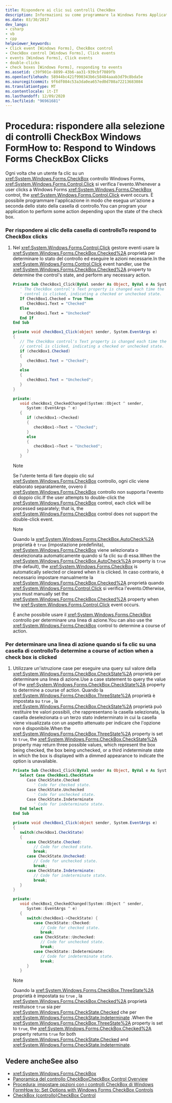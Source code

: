 ```yaml
---
title: Rispondere ai clic sui controlli CheckBox
description: Informazioni su come programmare la Windows Forms Application per eseguire alcune azioni a seconda dello stato della casella di controllo.
ms.date: 03/30/2017
dev_langs:
- csharp
- vb
- cpp
helpviewer_keywords:
- Click event [Windows Forms], CheckBox control
- CheckBox control [Windows Forms], Click events
- events [Windows Forms], Click events
- double-clicks
- check boxes [Windows Forms], responding to events
ms.assetid: c39f901e-8899-43b6-aa31-939cbf7089fb
ms.openlocfilehash: 58944bc421f990343b6c58484aaab3d79c8bda5e
ms.sourcegitcommit: 9f6df084c53a3da0ea657ed0d708a72213683084
ms.translationtype: MT
ms.contentlocale: it-IT
ms.lasthandoff: 12/09/2020
ms.locfileid: "96961681"
---
```

# <a name="how-to-respond-to-windows-forms-checkbox-clicks"></a><span data-ttu-id="58ae1-103">Procedura: rispondere alla selezione di controlli CheckBox Windows Form</span><span class="sxs-lookup"><span data-stu-id="58ae1-103">How to: Respond to Windows Forms CheckBox Clicks</span></span>
<span data-ttu-id="58ae1-104">Ogni volta che un utente fa clic su un <xref:System.Windows.Forms.CheckBox> controllo Windows Forms, <xref:System.Windows.Forms.Control.Click> si verifica l'evento.</span><span class="sxs-lookup"><span data-stu-id="58ae1-104">Whenever a user clicks a Windows Forms <xref:System.Windows.Forms.CheckBox> control, the <xref:System.Windows.Forms.Control.Click> event occurs.</span></span> <span data-ttu-id="58ae1-105">È possibile programmare l'applicazione in modo che esegua un'azione a seconda dello stato della casella di controllo.</span><span class="sxs-lookup"><span data-stu-id="58ae1-105">You can program your application to perform some action depending upon the state of the check box.</span></span>  
  
### <a name="to-respond-to-checkbox-clicks"></a><span data-ttu-id="58ae1-106">Per rispondere ai clic della casella di controllo</span><span class="sxs-lookup"><span data-stu-id="58ae1-106">To respond to CheckBox clicks</span></span>  
  
1. <span data-ttu-id="58ae1-107">Nel <xref:System.Windows.Forms.Control.Click> gestore eventi usare la <xref:System.Windows.Forms.CheckBox.Checked%2A> proprietà per determinare lo stato del controllo ed eseguire le azioni necessarie.</span><span class="sxs-lookup"><span data-stu-id="58ae1-107">In the <xref:System.Windows.Forms.Control.Click> event handler, use the <xref:System.Windows.Forms.CheckBox.Checked%2A> property to determine the control's state, and perform any necessary action.</span></span>  
  
    ```vb  
    Private Sub CheckBox1_Click(ByVal sender As Object, ByVal e As System.EventArgs) Handles CheckBox1.Click  
       ' The CheckBox control's Text property is changed each time the
       ' control is clicked, indicating a checked or unchecked state.  
       If CheckBox1.Checked = True Then  
          CheckBox1.Text = "Checked"  
       Else  
          CheckBox1.Text = "Unchecked"  
       End If  
    End Sub  
    ```  
  
    ```csharp  
    private void checkBox1_Click(object sender, System.EventArgs e)  
    {  
       // The CheckBox control's Text property is changed each time the
       // control is clicked, indicating a checked or unchecked state.  
       if (checkBox1.Checked)  
       {  
          checkBox1.Text = "Checked";  
       }  
       else  
       {  
          checkBox1.Text = "Unchecked";  
       }  
    }  
    ```  
  
    ```cpp  
    private:  
       void checkBox1_CheckedChanged(System::Object ^ sender,  
          System::EventArgs ^ e)  
       {  
          if (checkBox1->Checked)  
          {  
             checkBox1->Text = "Checked";  
          }  
          else  
          {  
             checkBox1->Text = "Unchecked";  
          }  
       }  
    ```  
  
    > [!NOTE]
    > <span data-ttu-id="58ae1-108">Se l'utente tenta di fare doppio clic sul <xref:System.Windows.Forms.CheckBox> controllo, ogni clic viene elaborato separatamente, ovvero il <xref:System.Windows.Forms.CheckBox> controllo non supporta l'evento di doppio clic.</span><span class="sxs-lookup"><span data-stu-id="58ae1-108">If the user attempts to double-click the <xref:System.Windows.Forms.CheckBox> control, each click will be processed separately; that is, the <xref:System.Windows.Forms.CheckBox> control does not support the double-click event.</span></span>  
  
    > [!NOTE]
    > <span data-ttu-id="58ae1-109">Quando la <xref:System.Windows.Forms.CheckBox.AutoCheck%2A> proprietà è `true` (impostazione predefinita), <xref:System.Windows.Forms.CheckBox> viene selezionata o deselezionata automaticamente quando si fa clic su di essa.</span><span class="sxs-lookup"><span data-stu-id="58ae1-109">When the <xref:System.Windows.Forms.CheckBox.AutoCheck%2A> property is `true` (the default), the <xref:System.Windows.Forms.CheckBox> is automatically selected or cleared when it is clicked.</span></span> <span data-ttu-id="58ae1-110">In caso contrario, è necessario impostare manualmente la <xref:System.Windows.Forms.CheckBox.Checked%2A> proprietà quando <xref:System.Windows.Forms.Control.Click> si verifica l'evento.</span><span class="sxs-lookup"><span data-stu-id="58ae1-110">Otherwise, you must manually set the <xref:System.Windows.Forms.CheckBox.Checked%2A> property when the <xref:System.Windows.Forms.Control.Click> event occurs.</span></span>  
  
     <span data-ttu-id="58ae1-111">È anche possibile usare il <xref:System.Windows.Forms.CheckBox> controllo per determinare una linea di azione.</span><span class="sxs-lookup"><span data-stu-id="58ae1-111">You can also use the <xref:System.Windows.Forms.CheckBox> control to determine a course of action.</span></span>  
  
### <a name="to-determine-a-course-of-action-when-a-check-box-is-clicked"></a><span data-ttu-id="58ae1-112">Per determinare una linea di azione quando si fa clic su una casella di controllo</span><span class="sxs-lookup"><span data-stu-id="58ae1-112">To determine a course of action when a check box is clicked</span></span>  
  
1. <span data-ttu-id="58ae1-113">Utilizzare un'istruzione case per eseguire una query sul valore della <xref:System.Windows.Forms.CheckBox.CheckState%2A> proprietà per determinare una linea di azione.</span><span class="sxs-lookup"><span data-stu-id="58ae1-113">Use a case statement to query the value of the <xref:System.Windows.Forms.CheckBox.CheckState%2A> property to determine a course of action.</span></span> <span data-ttu-id="58ae1-114">Quando la <xref:System.Windows.Forms.CheckBox.ThreeState%2A> proprietà è impostata su `true` , la <xref:System.Windows.Forms.CheckBox.CheckState%2A> proprietà può restituire tre valori possibili, che rappresentano la casella selezionata, la casella deselezionata o un terzo stato indeterminato in cui la casella viene visualizzata con un aspetto attenuato per indicare che l'opzione non è disponibile.</span><span class="sxs-lookup"><span data-stu-id="58ae1-114">When the <xref:System.Windows.Forms.CheckBox.ThreeState%2A> property is set to `true`, the <xref:System.Windows.Forms.CheckBox.CheckState%2A> property may return three possible values, which represent the box being checked, the box being unchecked, or a third indeterminate state in which the box is displayed with a dimmed appearance to indicate the option is unavailable.</span></span>  
  
    ```vb  
    Private Sub CheckBox1_Click(ByVal sender As Object, ByVal e As System.EventArgs) Handles CheckBox1.Click  
       Select Case CheckBox1.CheckState  
          Case CheckState.Checked  
             ' Code for checked state.  
          Case CheckState.Unchecked  
             ' Code for unchecked state.  
          Case CheckState.Indeterminate  
             ' Code for indeterminate state.  
       End Select
    End Sub  
    ```  
  
    ```csharp  
    private void checkBox1_Click(object sender, System.EventArgs e)  
    {  
       switch(checkBox1.CheckState)  
       {  
          case CheckState.Checked:  
             // Code for checked state.  
             break;  
          case CheckState.Unchecked:  
             // Code for unchecked state.  
             break;  
          case CheckState.Indeterminate:  
             // Code for indeterminate state.  
             break;  
       }  
    }  
    ```  
  
    ```cpp  
    private:  
       void checkBox1_CheckedChanged(System::Object ^ sender,  
          System::EventArgs ^ e)  
       {  
          switch(checkBox1->CheckState) {  
             case CheckState::Checked:  
                // Code for checked state.  
                break;  
             case CheckState::Unchecked:  
                // Code for unchecked state.  
                break;  
             case CheckState::Indeterminate:  
                // Code for indeterminate state.  
                break;  
          }  
       }  
    ```  
  
    > [!NOTE]
    > <span data-ttu-id="58ae1-115">Quando la <xref:System.Windows.Forms.CheckBox.ThreeState%2A> proprietà è impostata su `true` , la <xref:System.Windows.Forms.CheckBox.Checked%2A> proprietà restituisce `true` sia per <xref:System.Windows.Forms.CheckState.Checked> che per <xref:System.Windows.Forms.CheckState.Indeterminate> .</span><span class="sxs-lookup"><span data-stu-id="58ae1-115">When the <xref:System.Windows.Forms.CheckBox.ThreeState%2A> property is set to `true`, the <xref:System.Windows.Forms.CheckBox.Checked%2A> property returns `true` for both <xref:System.Windows.Forms.CheckState.Checked> and <xref:System.Windows.Forms.CheckState.Indeterminate>.</span></span>  
  
## <a name="see-also"></a><span data-ttu-id="58ae1-116">Vedere anche</span><span class="sxs-lookup"><span data-stu-id="58ae1-116">See also</span></span>

- <xref:System.Windows.Forms.CheckBox>
- [<span data-ttu-id="58ae1-117">Panoramica del controllo CheckBox</span><span class="sxs-lookup"><span data-stu-id="58ae1-117">CheckBox Control Overview</span></span>](checkbox-control-overview-windows-forms.md)
- [<span data-ttu-id="58ae1-118">Procedura: impostare opzioni con i controlli CheckBox di Windows Form</span><span class="sxs-lookup"><span data-stu-id="58ae1-118">How to: Set Options with Windows Forms CheckBox Controls</span></span>](how-to-set-options-with-windows-forms-checkbox-controls.md)
- [<span data-ttu-id="58ae1-119">CheckBox (controllo)</span><span class="sxs-lookup"><span data-stu-id="58ae1-119">CheckBox Control</span></span>](checkbox-control-windows-forms.md)
